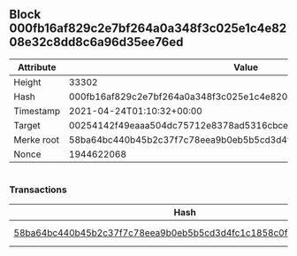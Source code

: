 ## Block 000fb16af829c2e7bf264a0a348f3c025e1c4e8208e32c8dd8c6a96d35ee76ed

Attribute | Value
--- | ---
Height | 33302
Hash | 000fb16af829c2e7bf264a0a348f3c025e1c4e8208e32c8dd8c6a96d35ee76ed
Timestamp | 2021-04-24T01:10:32+00:00
Target | 00254142f49eaaa504dc75712e8378ad5316cbcead634704b3734b6271167cc4
Merke root | 58ba64bc440b45b2c37f7c78eea9b0eb5b5cd3d4fc1c1858c0f2cc6bfc819e7d
Nonce | 1944622068

```

```

### Transactions

Hash | Amount
--- | ---
[58ba64bc440b45b2c37f7c78eea9b0eb5b5cd3d4fc1c1858c0f2cc6bfc819e7d](58ba64bc440b45b2c37f7c78eea9b0eb5b5cd3d4fc1c1858c0f2cc6bfc819e7d.md) | 10.00000000 SKEPTI 
